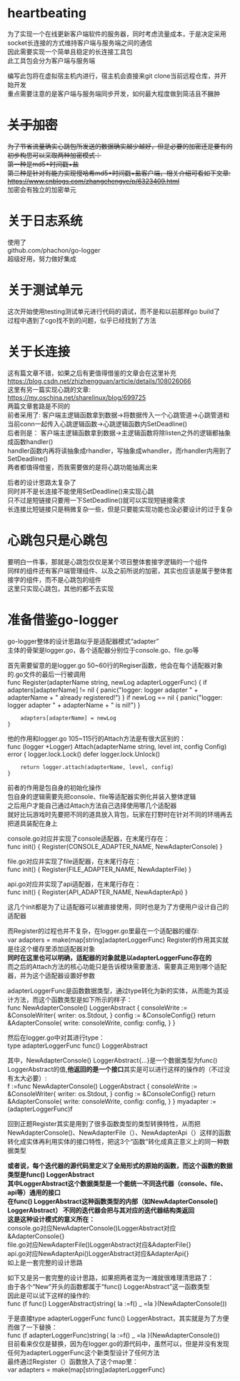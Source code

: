 # heartbeating
为了实现一个在线更新客户端软件的服务器，同时考虑流量成本，于是决定采用socket长连接的方式维持客户端与服务端之间的通信  
因此需要实现一个简单且稳定的长连接工具包  
此工具包会分为客户端与服务端  


编写此包将在虚拟宿主机内进行，宿主机会直接来git clone当前远程仓库，并开始开发  
重点需要注意的是客户端与服务端同步开发，如何最大程度做到简洁且不臃肿  


# ~~关于加密~~
~~为了节省流量确实心跳包所发送的数据确实越少越好，但是必要的加密还是要有的  
初步构思可以采取两种加密模式：  
第一种是md5+时间戳+盐  
第二种是针对有能力实现慢哈希md5+时间戳+盐客户端，相关介绍可看如下文章:  
https://www.cnblogs.com/zhangchengye/p/6323409.html~~   
加密会有独立的加密单元

# 关于日志系统  
使用了  
github.com/phachon/go-logger  
超级好用，努力做好集成

# 关于测试单元  
这次开始使用testing测试单元进行代码的调试，而不是和以前那样go build了  
过程中遇到了cgo找不到的问题，似乎已经找到了方法

# 关于长连接  
这有篇文章不错，如果之后有更值得借鉴的文章会在这里补充  
https://blog.csdn.net/zhizhengguan/article/details/108026066  
这里有另一篇实现心跳的文章:  
https://my.oschina.net/sharelinux/blog/699725  
两篇文章套路是不同的  
前者采用了:
    客户端主逻辑函数拿到数据->将数据传入一个心跳管道->心跳管道和当前conn一起传入心跳逻辑函数->心跳逻辑函数内SetDeadline()  
后者则是：
    客户端主逻辑函数拿到数据->主逻辑函数将除listen之外的逻辑都抽象成函数handler()  
    handler函数内再将读抽象成rhandler，写抽象成whandler，而rhandler内用到了SetDeadline()  
两者都值得借鉴，而我需要做的是将心跳功能抽离出来

后者的设计思路太复杂了  
同时并不是长连接不能使用SetDeadline()来实现心跳  
只不过是短链接只要用一下SetDeadline()就可以实现短链接需求  
长连接比短链接只是稍微复杂一些，但是只要能实现功能也没必要设计的过于复杂

# 心跳包只是心跳包  
要明白一件事，那就是心跳包仅仅是某个项目整体套接字逻辑的一个组件  
同样的组件还有客户端管理组件、以及之前所说的加密，其实也应该是属于整体套接字的组件，而不是心跳包的组件  
这里只实现心跳包，其他的都不去实现

# 准备借鉴go-logger  
go-logger整体的设计思路似乎是适配器模式“adapter”  
主体的骨架是logger.go，各个适配器分别位于console.go、file.go等  

首先需要留意的是logger.go 50~60行的Regiser函数，他会在每个适配器对象的.go文件的最后一行被调用  
    func Register(adapterName string, newLog adapterLoggerFunc) {
	    if adapters[adapterName] != nil {
		    panic("logger: logger adapter " + adapterName + " already registered!")
	    }
	    if newLog == nil {
		    panic("logger: logger adapter " + adapterName + " is nil!")
	    }

	    adapters[adapterName] = newLog
    }
  
他的作用和logger.go 105~115行的Attach方法是有很大区别的：  
    func (logger *Logger) Attach(adapterName string, level int, config Config) error {
	    logger.lock.Lock()
	    defer logger.lock.Unlock()

	    return logger.attach(adapterName, level, config)
    }

前者的作用是包自身的初始化操作  
包自身的逻辑需要先把console、file等适配器实例化并装入整体逻辑  
之后用户才能自己通过Attach方法自己选择使用哪几个适配器  
就好比玩游戏时先要把不同的道具放入背包，玩家在打野时在针对不同的环境再去把道具装配在身上  

console.go对应并实现了console适配器，在末尾行存在：  
    func init() {
	    Register(CONSOLE_ADAPTER_NAME, NewAdapterConsole)
    }
      
file.go对应并实现了file适配器，在末尾行存在：  
    func init() {
	    Register(FILE_ADAPTER_NAME, NewAdapterFile)
    }
    
api.go对应并实现了api适配器，在末尾行存在：  
    func init() {
	    Register(API_ADAPTER_NAME, NewAdapterApi)
    }
    
这几个init都是为了让适配器可以被直接使用，同时也是为了方便用户设计自己的适配器  

而Register的过程也并不复杂，在logger.go里最在一个适配器的缓存:  
   var adapters = make(map[string]adapterLoggerFunc)
Register的作用其实就是往这个缓存里添加适配器对象  
**同时在这里也可以明确，适配器的对象就是以adapterLoggerFunc存在的**    
而之后的Attach方法的核心功能只是告诉模块需要激活、需要真正用到哪个适配器，并为这个适配器设置好参数  

adapterLoggerFunc是函数数据类型，通过type转化为新的实体，从而能为其设计方法，而这个函数类型是如下所示的样子：  
    func NewAdapterConsole() LoggerAbstract {
	    consoleWrite := &ConsoleWriter{
		    writer: os.Stdout,
	    }
	    config := &ConsoleConfig{}
	    return &AdapterConsole{
		    write:  consoleWrite,
		    config: config,
	    }
    }
  
然后在logger.go中对其进行type：  
    type adapterLoggerFunc func() LoggerAbstract

其中，NewAdapterConsole() LoggerAbstract{...}是一个数据类型为func() LoggerAbstract的值,**他返回的是一个接口**其实是可以进行这样的操作的（不过没有太大必要）:  
    f :=func NewAdapterConsole() LoggerAbstract {
	    consoleWrite := &ConsoleWriter{
		    writer: os.Stdout,
	    }
	    config := &ConsoleConfig{}
	    return &AdapterConsole{
		    write:  consoleWrite,
		    config: config,
	    }
    }
    myadapter :=(adapterLoggerFunc)f
      
回到正题Register其实是用到了很多函数类型的类型转换特性，从而把NewAdapterConsole()、NewAdapterFile（）、NewAdapterApi（）这样的函数转化成实体再利用实体的接口特性，把这3个“函数”转化成真正意义上的同一种数据类型  

**或者说，每个迭代器的源代码里定义了全局形式的原始的函数，而这个函数的数据类型是func() LoggerAbstract  
其中LoggerAbstract这个数据类型是一个能统一不同迭代器（console、file、api等）通用的接口  
在func() LoggerAbstract这种函数类型的内部（如NewAdapterConsole() LoggerAbstract）
不同的迭代器会把与其对应的迭代器结构类返回  
这是这种设计模式的意义所在：**  
console.go对应NewAdapterConsole()LoggerAbstract对应&AdapterConsole{}   
file.go对应NewAdapterFile()LoggerAbstract对应&AdapterFile{}  
api.go对应NewAdapterApi()LoggerAbstract对应&AdapterApi{}  
如上是一套完整的设计思路  

如下又是另一套完整的设计思路，如果把两者混为一滩就很难理清思路了：  
由于各个“New”开头的函数都属于“func() LoggerAbstract”这一函数类型  
因此是可以试下这样的操作的:  
    func (f func() LoggerAbstract)string{
        la :=f()
        _ =la
    }(NewAdapterConsole())  

于是直接type adapterLoggerFunc func() LoggerAbstract，其实就是为了方便而做了一下替换：  
    func (f adapterLoggerFunc)string{
        la :=f()
        _ =la
    }(NewAdapterConsole())  
目前看来仅仅是替换，因为在logger.go的源代码中，虽然可以，但是并没有发现任何为adapterLoggerFunc这个新类型设计了任何方法  
最终通过Register（）函数放入了这个map里：  
    var adapters = make(map[string]adapterLoggerFunc)

